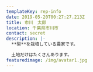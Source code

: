 ```yaml
---
templateKey: rep-info
date: 2019-05-20T00:27:27.213Z
title: 市川　太郎
location: 千葉県市川市
contact: secret
description: |-
  **梨**を栽培している農家です。

  土地だけはたくさんあります。
featuredimage: /img/avatar1.jpg
---
```



